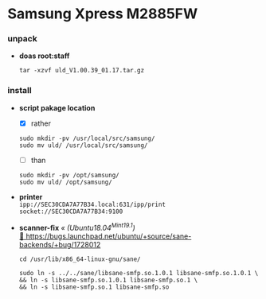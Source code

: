 # Samsung Xpress M2885FW
### unpack

+ **doas root:staff**
  
  ```
  tar -xzvf uld_V1.00.39_01.17.tar.gz
  ```


### install

+ **script pakage location**  
  - [x] rather
  
  ```
  sudo mkdir -pv /usr/local/src/samsung/  
  sudo mv uld/ /usr/local/src/samsung/
  ```
  
  - [ ] than
  
  ```  
  sudo mkdir -pv /opt/samsung/  
  sudo mv uld/ /opt/samsung/
  ```


+ **printer**  
  `ipp://SEC30CDA7A77B34.local:631/ipp/print`  
  `socket://SEC30CDA7A77B34:9100`


+ **scanner-fix** _« \(Ubuntu18.04<sup>Mint19.1</sup>\)_  
  [ :arrow_up_small: https:\/\/bugs.launchpad.net\/ubuntu\/+source\/sane-backends\/+bug\/1728012 ](https://bugs.launchpad.net/ubuntu/+source/sane-backends/+bug/1728012)
  
  ```
  cd /usr/lib/x86_64-linux-gnu/sane/
  ```
  ```
  sudo ln -s ../../sane/libsane-smfp.so.1.0.1 libsane-smfp.so.1.0.1 \  
  && ln -s libsane-smfp.so.1.0.1 libsane-smfp.so.1 \  
  && ln -s libsane-smfp.so.1 libsane-smfp.so
  ```